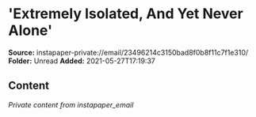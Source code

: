 # 'Extremely Isolated, And Yet Never Alone'

**Source:** instapaper-private://email/23496214c3150bad8f0b8f11c7f1e310/
**Folder:** Unread
**Added:** 2021-05-27T17:19:37




## Content
*Private content from instapaper_email*
